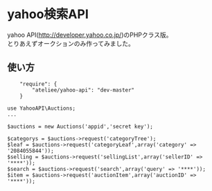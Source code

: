 # yahoo検索API
yahoo API(http://developer.yahoo.co.jp/)のPHPクラス版。   
とりあえずオークションのみ作ってみました。

## 使い方
```
    "require": {
        "ateliee/yahoo-api": "dev-master"
    }
```

```
use YahooAPI\Auctions;
...

$auctions = new Auctions('appid','secret key');

$categorys = $auctions->request('categoryTree');
$leaf = $auctions->request('categoryLeaf',array('category' => '2084055844'));
$selling = $auctions->request('sellingList',array('sellerID' => '****'));
$search = $auctions->request('search',array('query' => '****'));
$item = $auctions->request('auctionItem',array('auctionID' => '****'));

```